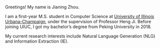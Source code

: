 Greetings! My name is Jianing Zhou.

I am a first-year M.S. student in Computer Science at <a href="">University of Illinois Urbana-Champaign</a>, under the supervision of Professor Heng Ji. Before joining UIUC, I got my bachelor’s degree from Peking University in 2018.

My current research interests include Natural Language Generation (NLG) and Information Extraction (IE).



